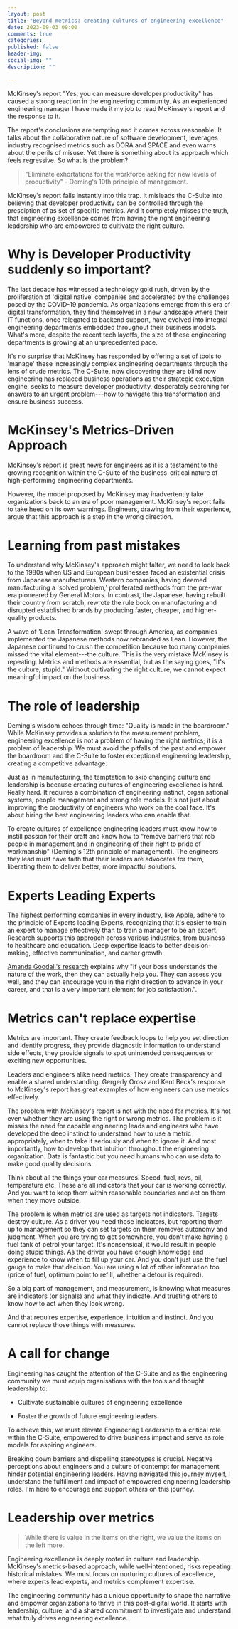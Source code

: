 ```yaml
---
layout: post
title: "Beyond metrics: creating cultures of engineering excellence"
date: 2023-09-03 09:00
comments: true
categories:
published: false
header-img:
social-img: ""
description: ""

---
```


McKinsey's report "Yes, you can measure developer productivity" has caused a strong reaction in the engineering community. As an experienced engineering manager I have made it my job to read McKinsey's report and the response to it.

The report's conclusions are tempting and it comes across reasonable. It talks about the collaborative nature of software development, leverages industry recognised metrics such as DORA and SPACE and even warns about the perils of misuse. Yet there is something about its approach which feels regressive. So what is the problem?

> "Eliminate exhortations for the workforce asking for new levels of productivity" - Deming's 10th principle of management.

McKinsey's report falls instantly into this trap. It misleads the C-Suite into believing that developer productivity can be controlled through the presciption of as set of specific metrics. And it completely misses the truth, that engineering excellence comes from having the right engineering leadership who are empowered to cultivate the right culture.

Why is Developer Productivity suddenly so important?
====================================================

The last decade has witnessed a technology gold rush, driven by the proliferation of 'digital native' companies and accelerated by the challenges posed by the COVID-19 pandemic. As organizations emerge from this era of digital transformation, they find themselves in a new landscape where their IT functions, once relegated to backend support, have evolved into integral engineering departments embedded throughout their business models. What's more, despite the recent tech layoffs, the size of these engineering departments is growing at an unprecedented pace.

It's no surprise that McKinsey has responded by offering a set of tools to 'manage' these increasingly complex engineering departments through the lens of crude metrics. The C-Suite, now discovering they are blind now engineering has replaced business operations as their strategic execution engine, seeks to measure developer productivity, desperately searching for answers to an urgent problem---how to navigate this transformation and ensure business success.

McKinsey's Metrics-Driven Approach
==================================

McKinsey's report is great news for engineers as it is a testament to the growing recognition within the C-Suite of the business-critical nature of high-performing engineering departments.

However, the model proposed by McKinsey may inadvertently take organizations back to an era of poor management. McKinsey's report fails to take heed on its own warnings. Engineers, drawing from their experience, argue that this approach is a step in the wrong direction.

Learning from past mistakes
===========================

To understand why McKinsey's approach might falter, we need to look back to the 1980s when US and European businesses faced an existential crisis from Japanese manufacturers. Western companies, having deemed manufacturing a 'solved problem,' proliferated methods from the pre-war era pioneered by General Motors. In contrast, the Japanese, having rebuilt their country from scratch, rewrote the rule book on manufacturing and disrupted established brands by producing faster, cheaper, and higher-quality products.

A wave of 'Lean Transformation' swept through America, as companies implemented the Japanese methods now rebranded as Lean. However, the Japanese continued to crush the competition because too many companies missed the vital element---the culture. This is the very mistake McKinsey is repeating. Metrics and methods are essential, but as the saying goes, "It's the culture, stupid." Without cultivating the right culture, we cannot expect meaningful impact on the business.

The role of leadership
======================

Deming's wisdom echoes through time: "Quality is made in the boardroom." While McKinsey provides a solution to the measurement problem, engineering excellence is not a problem of having the right metrics; it is a problem of leadership. We must avoid the pitfalls of the past and empower the boardroom and the C-Suite to foster exceptional engineering leadership, creating a competitive advantage.

Just as in manufacturing, the temptation to skip changing culture and leadership is because creating cultures of engineering excellence is hard. Really hard. It requires a combination of engineering instinct, organisational systems, people management and strong role models. It's not just about improving the productivity of engineers who work on the coal face. It's about hiring the best engineering leaders who can enable that.

To create cultures of excellence engineering leaders must know how to instill passion for their craft and know how to "remove barriers that rob people in management and in engineering of their right to pride of workmanship" (Deming's 12th principle of management). The engineers they lead must have faith that their leaders are advocates for them, liberating them to deliver better, more impactful solutions.

Experts Leading Experts
=======================

The [highest performing companies in every industry](https://www.forbes.com/sites/joshbersin/2012/03/09/why-leaders-must-be-experts-keys-to-success-from-ge/), [like Apple](https://hbr.org/2020/11/how-apple-is-organized-for-innovation), adhere to the principle of Experts leading Experts, recognizing that it's easier to train an expert to manage effectively than to train a manager to be an expert. Research supports this approach across various industries, from business to healthcare and education. Deep expertise leads to better decision-making, effective communication, and career growth.

[Amanda Goodall's research](https://hbr.org/podcast/2023/07/the-best-leaders-are-also-technical-experts) explains why "if your boss understands the nature of the work, then they can actually help you. They can assess you well, and they can encourage you in the right direction to advance in your career, and that is a very important element for job satisfaction.".

Metrics can't replace expertise
===============================

Metrics are important. They create feedback loops to help you set direction and identify progress, they provide diagnostic information to understand side effects, they provide signals to spot unintended consequences or exciting new opportunities.

Leaders and engineers alike need metrics. They create transparency and enable a shared understanding. Gergerly Orosz and Kent Beck's response to McKinsey's report has great examples of how engineers can use metrics effectively.

The problem with McKinsey's report is not with the need for metrics. It's not even whether they are using the right or wrong metrics. The problem is it misses the need for capable engineering leads and engineers who have developed the deep instinct to understand how to use a metric appropriately, when to take it seriously and when to ignore it. And most importantly, how to develop that intuition throughout the engineering organization. Data is fantastic but you need humans who can use data to make good quality decisions.

Think about all the things your car measures. Speed, fuel, revs, oil, temperature etc. These are all indicators that your car is working correctly. And you want to keep them within reasonable boundaries and act on them when they move outside.

The problem is when metrics are used as targets not indicators. Targets destroy culture. As a driver you need those indicators, but reporting them up to management so they can set targets on them removes autonomy and judgment. When you are trying to get somewhere, you don't make having a fuel tank of petrol your target. It's nonsensical, it would result in people doing stupid things. As the driver you have enough knowledge and experience to know when to fill up your car. And you don't just use the fuel gauge to make that decision. You are using a lot of other information too (price of fuel, optimum point to refill, whether a detour is required).

So a big part of management, and measurement, is knowing what measures are indicators (or signals) and what they indicate. And trusting others to know how to act when they look wrong.

And that requires expertise, experience, intuition and instinct. And you cannot replace those things with measures.

A call for change
=================

Engineering has caught the attention of the C-Suite and as the engineering community we must equip organisations with the tools and thought leadership to:

-   Cultivate sustainable cultures of engineering excellence

-   Foster the growth of future engineering leaders

To achieve this, we must elevate Engineering Leadership to a critical role within the C-Suite, empowered to drive business impact and serve as role models for aspiring engineers.

Breaking down barriers and dispelling stereotypes is crucial. Negative perceptions about engineers and a culture of contempt for management hinder potential engineering leaders. Having navigated this journey myself, I understand the fulfillment and impact of empowered engineering leadership roles. I'm here to encourage and support others on this journey.

Leadership over metrics
=======================

> While there is value in the items on the right, we value the items on the left more.

Engineering excellence is deeply rooted in culture and leadership. McKinsey's metrics-based approach, while well-intentioned, risks repeating historical mistakes. We must focus on nurturing cultures of excellence, where experts lead experts, and metrics complement expertise.

The engineering community has a unique opportunity to shape the narrative and empower organizations to thrive in this post-digital world. It starts with leadership, culture, and a shared commitment to investigate and understand what truly drives engineering excellence.

